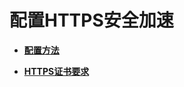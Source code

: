 # 配置HTTPS安全加速<a name="vod_01_0045"></a>

-   **[配置方法](配置方法.md)**  

-   **[HTTPS证书要求](HTTPS证书要求.md)**  


